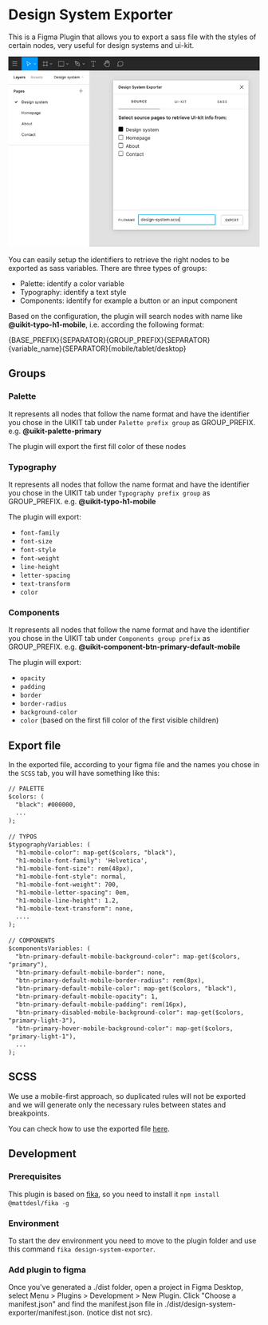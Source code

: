 # Design System Exporter

This is a Figma Plugin that allows you to export a sass file with the styles of certain nodes, very useful for design systems and ui-kit.

![Preview](/preview.png)

You can easily setup the identifiers to retrieve the right nodes to be exported
as sass variables.
There are three types of groups:

* Palette: identify a color variable
* Typography: identify a text style
* Components: identify for example a button or an input component


Based on the configuration, the plugin will search nodes with name like **@uikit-typo-h1-mobile**, i.e. according the following format:

{BASE_PREFIX}{SEPARATOR}{GROUP_PREFIX}{SEPARATOR}{variable_name}{SEPARATOR}{mobile/tablet/desktop}

## Groups

### Palette
It represents all nodes that follow the name format and have the identifier you chose in the UIKIT tab under `Palette prefix group` as GROUP_PREFIX. 
e.g. **@uikit-palette-primary**

The plugin will export the first fill color of these nodes

### Typography

It represents all nodes that follow the name format and have the identifier you chose in the UIKIT tab under `Typography prefix group` as GROUP_PREFIX. 
e.g. **@uikit-typo-h1-mobile**

The plugin will export:
* `font-family`
* `font-size`
* `font-style`
* `font-weight`
* `line-height`
* `letter-spacing`
* `text-transform`
* `color`

### Components 

It represents all nodes that follow the name format and have the identifier you chose in the UIKIT tab under `Components group prefix` as GROUP_PREFIX. 
e.g. **@uikit-component-btn-primary-default-mobile**

The plugin will export: 
* `opacity`
* `padding`
* `border`
* `border-radius`
* `background-color`
* `color` (based on the first fill color of the first visible children)

## Export file

In the exported file, according to your figma file and the names you chose in the `SCSS` tab, you will have something like this:

```
// PALETTE 
$colors: (
  "black": #000000,
  ...
);

// TYPOS 
$typographyVariables: (
  "h1-mobile-color": map-get($colors, "black"),
  "h1-mobile-font-family": 'Helvetica',
  "h1-mobile-font-size": rem(48px),
  "h1-mobile-font-style": normal,
  "h1-mobile-font-weight": 700,
  "h1-mobile-letter-spacing": 0em,
  "h1-mobile-line-height": 1.2,
  "h1-mobile-text-transform": none,
  ....
);

// COMPONENTS 
$componentsVariables: (
  "btn-primary-default-mobile-background-color": map-get($colors, "primary"),
  "btn-primary-default-mobile-border": none,
  "btn-primary-default-mobile-border-radius": rem(8px),
  "btn-primary-default-mobile-color": map-get($colors, "black"),
  "btn-primary-default-mobile-opacity": 1,
  "btn-primary-default-mobile-padding": rem(16px),
  "btn-primary-disabled-mobile-background-color": map-get($colors, "primary-light-3"),
  "btn-primary-hover-mobile-background-color": map-get($colors, "primary-light-1"),
  ...
);
```

## SCSS

We use a mobile-first approach, so  duplicated rules will not be exported and we will generate only the necessary rules between states and breakpoints.

You can check how to use the exported file [here](/sass-mixins.md).

## Development

### Prerequisites

This plugin is based on [fika](https://github.com/mattdesl/fika), so you need to install it `npm install @mattdesl/fika -g`

### Environment
To start the dev environment you need to move to the plugin folder and use this command `fika design-system-exporter`.

### Add plugin to figma

Once you've generated a ./dist folder, open a project in Figma Desktop, select Menu > Plugins > Development > New Plugin. Click "Choose a manifest.json" and find the manifest.json file in ./dist/design-system-exporter/manifest.json. (notice dist not src).
